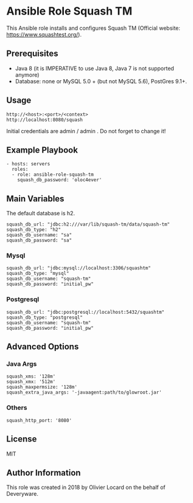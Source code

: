 # Ansible Role Squash TM

This Ansible role installs and configures Squash TM (Official website: https://www.squashtest.org/).

## Prerequisites

* Java 8 (it is IMPERATIVE to use Java 8, Java 7 is not supported anymore)
* Database: none or MySQL 5.0 + (but not MySQL 5.6), PostGres 9.1+.

## Usage

    http://<host>:<port>/<context>
    http://localhost:8080/squash

Initial credentials are admin / admin . Do not forget to change it!

## Example Playbook

    - hosts: servers
      roles:
      - role: ansible-role-squash-tm
        squash_db_password: 'oloc4ever'

## Main Variables

The default database is h2.

    squash_db_url: "jdbc:h2:///var/lib/squash-tm/data/squash-tm"
    squash_db_type: "h2"
    squash_db_username: "sa"
    squash_db_password: "sa"

### Mysql

    squash_db_url: "jdbc:mysql://localhost:3306/squashtm"
    squash_db_type: "mysql"
    squash_db_username: "squash-tm"
    squash_db_password: "initial_pw"

### Postgresql

    squash_db_url: "jdbc:postgresql://localhost:5432/squashtm"
    squash_db_type: "postgresql"
    squash_db_username: "squash-tm"
    squash_db_password: "initial_pw"

## Advanced Options

### Java Args

    squash_xms: '128m'
    squash_xmx: '512m'
    squash_maxpermsize: '128m'
    squash_extra_java_args: '-javaagent:path/to/glowroot.jar'

### Others

    squash_http_port: '8080'

## License

MIT

##  Author Information

This role was created in 2018 by Olivier Locard on the behalf of Deveryware.
